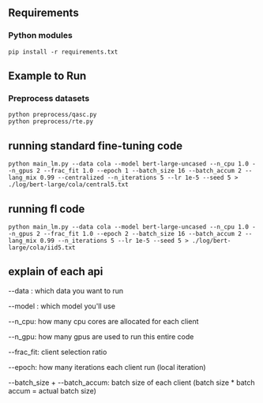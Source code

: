 ## Requirements
### Python modules
```
pip install -r requirements.txt
```

## Example to Run
### Preprocess datasets
```
python preprocess/qasc.py
python preprocess/rte.py
```

## running standard fine-tuning code
```
python main_lm.py --data cola --model bert-large-uncased --n_cpu 1.0 --n_gpus 2 --frac_fit 1.0 --epoch 1 --batch_size 16 --batch_accum 2 --lang_mix 0.99 --centralized --n_iterations 5 --lr 1e-5 --seed 5 > ./log/bert-large/cola/central5.txt
```
## running fl code 
```
python main_lm.py --data cola --model bert-large-uncased --n_cpu 1.0 --n_gpus 2 --frac_fit 1.0 --epoch 2 --batch_size 16 --batch_accum 2 --lang_mix 0.99 --n_iterations 5 --lr 1e-5 --seed 5 > ./log/bert-large/cola/iid5.txt
```

## explain of each api

--data : which data you want to run

--model : which model you'll use

--n_cpu: how many cpu cores are allocated for each client

--n_gpu: how many gpus are used to run this entire code

--frac_fit: client selection ratio

--epoch: how many iterations each client run (local iteration)

--batch_size + --batch_accum: batch size of each client (batch size * batch accum = actual batch size)

